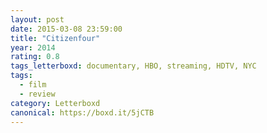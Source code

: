 ```yaml
---
layout: post 
date: 2015-03-08 23:59:00
title: "Citizenfour"
year: 2014
rating: 0.8
tags_letterboxd: documentary, HBO, streaming, HDTV, NYC
tags:
  - film
  - review
category: Letterboxd
canonical: https://boxd.it/5jCTB
---
```

